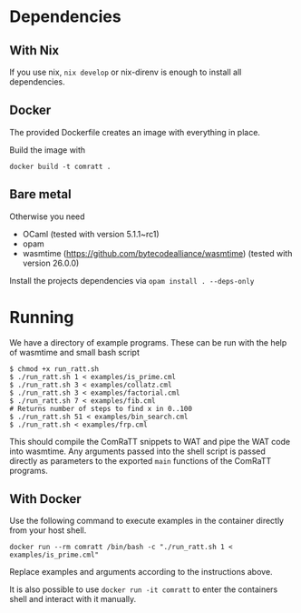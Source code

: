 # Dependencies
## With Nix
If you use nix, `nix develop` or nix-direnv is enough to install all dependencies.

## Docker

The provided Dockerfile creates an image with everything in place.

Build the image with

`docker build -t comratt .`

## Bare metal
Otherwise you need
- OCaml (tested with version 5.1.1~rc1)
- opam
- wasmtime (https://github.com/bytecodealliance/wasmtime) (tested with version 26.0.0)

Install the projects dependencies via
```opam install . --deps-only```

# Running

We have a directory of example programs. These can be run with the help of wasmtime and small bash script

```terminal
$ chmod +x run_ratt.sh
$ ./run_ratt.sh 1 < examples/is_prime.cml
$ ./run_ratt.sh 3 < examples/collatz.cml
$ ./run_ratt.sh 3 < examples/factorial.cml
$ ./run_ratt.sh 7 < examples/fib.cml
# Returns number of steps to find x in 0..100
$ ./run_ratt.sh 51 < examples/bin_search.cml
$ ./run_ratt.sh < examples/frp.cml
```

This should compile the ComRaTT snippets to WAT and pipe the WAT code into wasmtime.
Any arguments passed into the shell script is passed directly as parameters to the exported `main` functions
of the ComRaTT programs.

## With Docker
Use the following command to execute examples in the container directly from your host shell.

`docker run --rm comratt /bin/bash -c "./run_ratt.sh 1 < examples/is_prime.cml"` 

Replace examples and arguments according to the instructions above.

It is also possible to use `docker run -it comratt` to enter the containers shell and interact with it manually.
